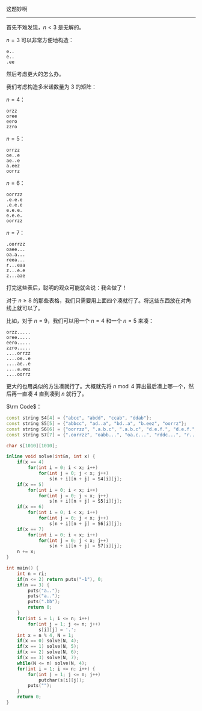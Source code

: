这题妙啊

---

首先不难发现，$n<3$ 是无解的。

$n=3$ 可以非常方便地构造：

```plain
e..
e..
.ee
```

然后考虑更大的怎么办。

我们考虑构造多米诺数量为 $3$ 的矩阵：

$n=4$：

```plain
orzz
oree
eero
zzro
```

$n=5$：

```plain
orrzz
oe..e
ae..e
a.eez
oorrz
```

$n=6$：

```plain
oorrzz
.e.e.e
.e.e.e
e.e.e.
e.e.e.
oorrzz
```

$n=7$：

```plain
.oorrzz
oaee...
oa.a...
reea...
r...eaa
z...e.e
z...aae
```

打完这些表后，聪明的观众可能就会说：我会做了！

对于 $n \ge 8$ 的那些表格，我们只需要用上面四个凑就行了。将这些东西放在对角线上就可以了。

比如，对于 $n=9$，我们可以用一个 $n=4$ 和一个 $n=5$ 来凑：

```plain
orzz.....
oree.....
eero.....
zzro.....
....orrzz
....oe..e
....ae..e
....a.eez
....oorrz
```

更大的也用类似的方法凑就行了。大概就先将 $n \bmod 4$ 算出最后凑上哪一个，然后再一直凑 $4$ 直到凑到 $n$ 就行了。

$\rm Code$：

```cpp
const string S4[4] = {"abcc", "abdd", "ccab", "ddab"};
const string S5[5] = {"abbcc", "ad..a", "bd..a", "b.eez", "oorrz"};
const string S6[6] = {"oorrzz", ".a.b.c", ".a.b.c", "d.e.f.", "d.e.f.", "oorrzz"};
const string S7[7] = {".oorrzz", "oabb...", "oa.c...", "rddc...", "r...abb", "z...a.c", "z...ddc"};

char s[1010][1010];

inline void solve(int&n, int x) {
	if(x == 4)
		for(int i = 0; i < x; i++)
			for(int j = 0; j < x; j++)
				s[n + i][n + j] = S4[i][j];
	if(x == 5)
		for(int i = 0; i < x; i++)
			for(int j = 0; j < x; j++)
				s[n + i][n + j] = S5[i][j];
	if(x == 6)
		for(int i = 0; i < x; i++)
			for(int j = 0; j < x; j++)
				s[n + i][n + j] = S6[i][j];
	if(x == 7)
		for(int i = 0; i < x; i++)
			for(int j = 0; j < x; j++)
				s[n + i][n + j] = S7[i][j];
	n += x;
}

int main() {
	int n = ri;
	if(n <= 2) return puts("-1"), 0;
	if(n == 3) {
		puts("a..");
		puts("a..");
		puts(".bb");
		return 0;
	}
	for(int i = 1; i <= n; i++)
		for(int j = 1; j <= n; j++)
			s[i][j] = '.';
	int x = n % 4, N = 1;
	if(x == 0) solve(N, 4);
	if(x == 1) solve(N, 5);
	if(x == 2) solve(N, 6);
	if(x == 3) solve(N, 7);
	while(N <= n) solve(N, 4);
	for(int i = 1; i <= n; i++) {
		for(int j = 1; j <= n; j++)
			putchar(s[i][j]);
		puts("");
	}
	return 0;
}
```